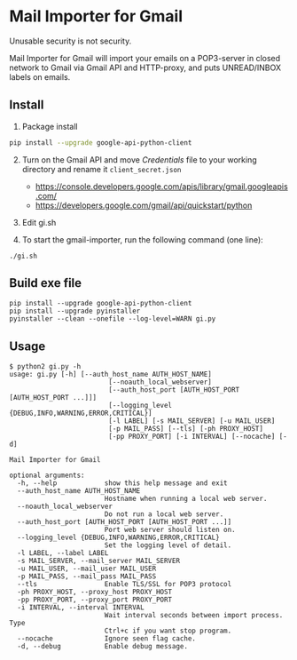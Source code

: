 # Mail Importer for Gmail
Unusable security is not security.

Mail Importer for Gmail will import your emails on a POP3-server in closed network to Gmail via Gmail API and HTTP-proxy, and puts UNREAD/INBOX labels on emails.

## Install
1. Package install
```sh
pip install --upgrade google-api-python-client
```

2. Turn on the Gmail API and move *Credentials* file to your working directory and rename it `client_secret.json`
    - https://console.developers.google.com/apis/library/gmail.googleapis.com/
    - https://developers.google.com/gmail/api/quickstart/python

3. Edit gi.sh

4. To start the gmail-importer, run the following command (one line):
```
./gi.sh
```

## Build exe file
```
pip install --upgrade google-api-python-client
pip install --upgrade pyinstaller
pyinstaller --clean --onefile --log-level=WARN gi.py
```

## Usage
```
$ python2 gi.py -h
usage: gi.py [-h] [--auth_host_name AUTH_HOST_NAME]
                         [--noauth_local_webserver]
                         [--auth_host_port [AUTH_HOST_PORT [AUTH_HOST_PORT ...]]]
                         [--logging_level {DEBUG,INFO,WARNING,ERROR,CRITICAL}]
                         [-l LABEL] [-s MAIL_SERVER] [-u MAIL_USER]
                         [-p MAIL_PASS] [--tls] [-ph PROXY_HOST]
                         [-pp PROXY_PORT] [-i INTERVAL] [--nocache] [-d]

Mail Importer for Gmail

optional arguments:
  -h, --help            show this help message and exit
  --auth_host_name AUTH_HOST_NAME
                        Hostname when running a local web server.
  --noauth_local_webserver
                        Do not run a local web server.
  --auth_host_port [AUTH_HOST_PORT [AUTH_HOST_PORT ...]]
                        Port web server should listen on.
  --logging_level {DEBUG,INFO,WARNING,ERROR,CRITICAL}
                        Set the logging level of detail.
  -l LABEL, --label LABEL
  -s MAIL_SERVER, --mail_server MAIL_SERVER
  -u MAIL_USER, --mail_user MAIL_USER
  -p MAIL_PASS, --mail_pass MAIL_PASS
  --tls                 Enable TLS/SSL for POP3 protocol
  -ph PROXY_HOST, --proxy_host PROXY_HOST
  -pp PROXY_PORT, --proxy_port PROXY_PORT
  -i INTERVAL, --interval INTERVAL
                        Wait interval seconds between import process. Type
                        Ctrl+c if you want stop program.
  --nocache             Ignore seen flag cache.
  -d, --debug           Enable debug message.

```

